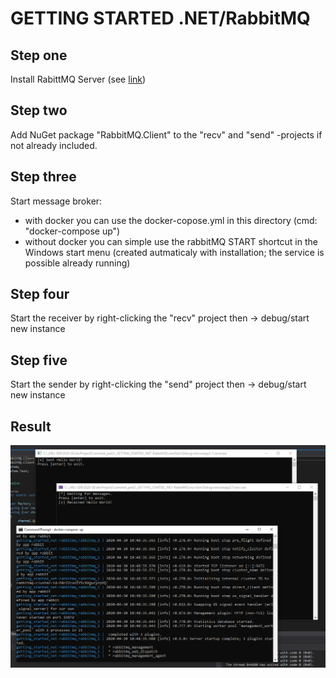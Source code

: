 # GETTING STARTED .NET/RabbitMQ

## Step one

Install RabittMQ Server (see [link](https://www.rabbitmq.com/install-windows.html))

## Step two

Add NuGet package "RabbitMQ.Client" to the "recv" and "send" -projects if not already included.

## Step three

Start message broker:
- with docker you can use the docker-copose.yml in this directory (cmd: "docker-compose up")
- without docker you can simple use the rabbitMQ START shortcut in the Windows start menu (created autmaticaly with installation; the service is possible already running)

## Step four

Start the receiver by right-clicking the "recv" project then -> debug/start new instance

## Step five

Start the sender by right-clicking the "send" project then -> debug/start new instance

## Result

![](images/screenshot-successful_run.PNG)